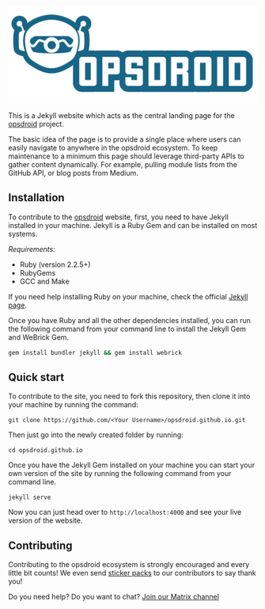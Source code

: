  ![opsdroid](https://github.com/opsdroid/style-guidelines/raw/master/logos/logo-wide-light.png)


This is a Jekyll website which acts as the central landing page for the [opsdroid](https://opsdroid.github.io) project.

The basic idea of the page is to provide a single place where users can easily navigate to anywhere in the opsdroid ecosystem.
To keep maintenance to a minimum this page should leverage third-party APIs to gather content dynamically. For example, pulling
module lists from the GitHub API, or blog posts from Medium.

## Installation

To contribute to the [opsdroid](https://opsdroid.github.io) website, first, you need to have Jekyll installed in your machine. Jekyll is a Ruby Gem and can be installed on most systems.

*Requirements:*

- Ruby (version 2.2.5+)
- RubyGems
- GCC and Make

If you need help installing Ruby on your machine, check the official [Jekyll page](https://jekyllrb.com/docs/installation/).

Once you have Ruby and all the other dependencies installed, you can run the following command from your command line to install the Jekyll Gem and WeBrick Gem.

```ruby
gem install bundler jekyll && gem install webrick
```
## Quick start

To contribute to the site, you need to fork this repository, then clone it into your machine by running the command:

```shell
git clone https://github.com/<Your Username>/opsdroid.github.io.git
```

Then just go into the newly created folder by running:

```shell
cd opsdroid.github.io
```

Once you have the Jekyll Gem installed on your machine you can start your own version of the site by running the following command from your command line.

```shell
jekyll serve
```

Now you can just head over to `http://localhost:4000` and see your live version of the website.

## Contributing

Contributing to the opsdroid ecosystem is strongly encouraged and every little bit counts! We even send [sticker packs](https://medium.com/opsdroid/contributor-sticker-packs-738058ceda59) to our contributors to say thank you! 

Do you need help? Do you want to chat? [Join our Matrix channel](https://app.element.io/#/room/#opsdroid-general:matrix.org)
